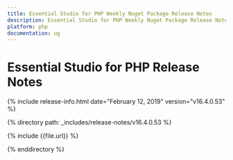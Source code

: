 ```yaml
---
title: Essential Studio for PHP Weekly Nuget Package Release Notes  
description: Essential Studio for PHP Weekly Nuget Package Release Notes  
platform: php
documentation: ug
---
```


# Essential Studio for PHP  Release Notes  

{% include release-info.html date="February 12, 2019"  version="v16.4.0.53" %} 


{% directory path: _includes/release-notes/v16.4.0.53 %}

{% include {{file.url}} %}

{% enddirectory %}